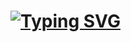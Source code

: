 # [![Typing SVG](https://readme-typing-svg.herokuapp.com?font=&color=4EAE0A&center=true&width=800&height=75&lines=+Hi+there+%F0%9F%91%8B;I'm+Lucas+Ferrari;Full-stack+Developer)](https://git.io/typing-svg)


<!--

- 🔭 I’m currently working on [YouTube Clone](https://github.com/Lnferrari/youtube-clon)
- 🌱 I’m currently learning MongoDB
- 👯 I’m looking to collaborate on ...
- 💬 Ask me about ...
- 📫 How to reach me: ...
- 😄 Pronouns: ...
- ⚡ Fun fact: ...

![html](https://img.shields.io/badge/HTML5-E34F26?style=for-the-badge&logo=html5&logoColor=white)
![css](https://img.shields.io/badge/CSS3-1572B6?style=for-the-badge&logo=css3&logoColor=white)
![saas](https://img.shields.io/badge/Sass-CC6699?style=for-the-badge&logo=sass&logoColor=white)
![Bootstrap](https://img.shields.io/badge/Bootstrap-563D7C?style=for-the-badge&logo=bootstrap&logoColor=white)

![python](https://img.shields.io/badge/Python-14354C?style=for-the-badge&logo=python&logoColor=white)
![markdown](https://img.shields.io/badge/Markdown-000000?style=for-the-badge&logo=markdown&logoColor=white)
![javascript](https://img.shields.io/badge/JavaScript-323330?style=for-the-badge&logo=javascript&logoColor=F7DF1E)
![react](https://img.shields.io/badge/React-20232A?style=for-the-badge&logo=react&logoColor=61DAFB)
![node](https://img.shields.io/badge/Node.js-43853D?style=for-the-badge&logo=node.js&logoColor=white)

-->

<!-- Comming soon:
![vue](https://img.shields.io/badge/Vue.js-35495E?style=for-the-badge&logo=vue.js&logoColor=4FC08D)
![angular](https://img.shields.io/badge/Angular-DD0031?style=for-the-badge&logo=angular&logoColor=white)
-->


<!--
**Lnferrari/Lnferrari** is a ✨ _special_ ✨ repository because its `README.md` (this file) appears on your GitHub profile.

Here are some ideas to get you started:


-->

